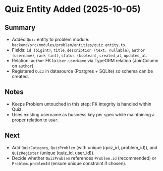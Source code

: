 # Quiz Entity Added (2025-10-05)

## Summary
- Added `Quiz` entity to problem module: `backend/src/modules/problem/entities/quiz.entity.ts`.
- Fields: `id (bigint)`, `title`, `description (text, nullable)`, `author (username)`, `rank (int)`, `status (boolean)`, `created_at`, `updated_at`.
- Relation: `author` FK to `User.userName` via TypeORM relation (JoinColumn on `author`).
- Registered `Quiz` in datasource (Postgres + SQLite) so schema can be created.

## Notes
- Keeps Problem untouched in this step; FK integrity is handled within Quiz.
- Uses existing username as business key per spec while maintaining a proper relation to `User`.

## Next
- Add `QuizCategory`, `QuizProblem` (with unique (quiz_id, problem_id)), and `QuizRegister` (unique (quiz_id, user_id)).
- Decide whether `QuizProblem` references `Problem.id` (recommended) or `Problem.problemId` (ensure unique constraint if chosen).

